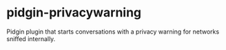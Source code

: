 pidgin-privacywarning
=====================

Pidgin plugin that starts conversations with a privacy warning for networks sniffed internally.




